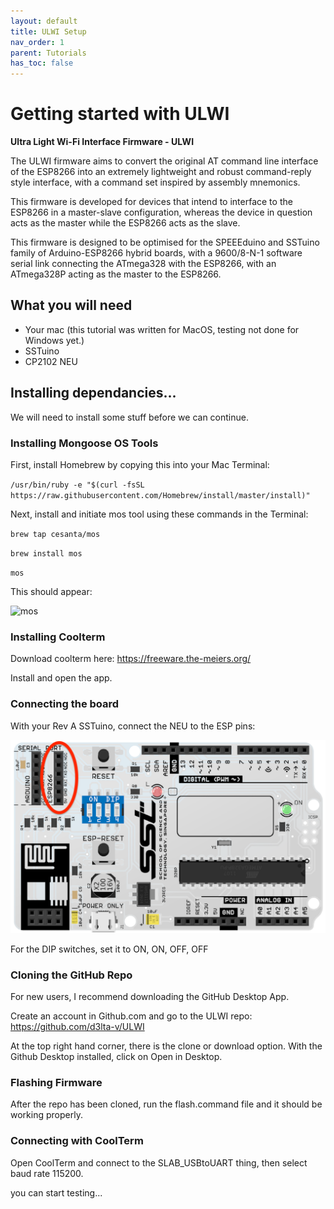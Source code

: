 ```yaml
---
layout: default
title: ULWI Setup
nav_order: 1
parent: Tutorials
has_toc: false
---
```


# Getting started with ULWI

**Ultra Light Wi-Fi Interface Firmware - ULWI**

The ULWI firmware aims to convert the original AT command line interface of the ESP8266 into an extremely lightweight and robust command-reply style interface, with a command set inspired by assembly mnemonics.

This firmware is developed for devices that intend to interface to the ESP8266 in a master-slave configuration, whereas the device in question acts as the master while the ESP8266 acts as the slave.

This firmware is designed to be optimised for the SPEEEduino and SSTuino family of Arduino-ESP8266 hybrid boards, with a 9600/8-N-1 software serial link connecting the ATmega328 with the ESP8266, with an ATmega328P acting as the master to the ESP8266.

## What you will need
- Your mac (this tutorial was written for MacOS, testing not done for Windows yet.)
- SSTuino
- CP2102 NEU

## Installing dependancies...

We will need to install some stuff before we can continue.

### Installing Mongoose OS Tools

First, install Homebrew by copying this into your Mac Terminal:

`/usr/bin/ruby -e "$(curl -fsSL https://raw.githubusercontent.com/Homebrew/install/master/install)"`

Next, install and initiate mos tool using these commands in the Terminal:

`brew tap cesanta/mos`

`brew install mos`

`mos`

This should appear:

![mos](https://mongoose-os.com/docs/mongoose-os/quickstart/images/qs1.png)

### Installing Coolterm

Download coolterm here: https://freeware.the-meiers.org/

Install and open the app.

### Connecting the board

With your Rev A SSTuino, connect the NEU to the ESP pins:

![LMAO](https://raw.githubusercontent.com/d3lta-v/SSTuino/master/Image%20Assets/Tutorial%20Image%20Assets/ULWI/SSTuino_ULWI.png)

For the DIP switches, set it to ON, ON, OFF, OFF

### Cloning the GitHub Repo

For new users, I recommend downloading the GitHub Desktop App.

Create an account in Github.com and go to the ULWI repo: https://github.com/d3lta-v/ULWI 

At the top right hand corner, there is the clone or download option. With the Github Desktop installed, click on Open in Desktop.

### Flashing Firmware

After the repo has been cloned, run the flash.command file and it should be working properly.

### Connecting with CoolTerm

Open CoolTerm and connect to the SLAB_USBtoUART thing, then select baud rate 115200.

you can start testing...